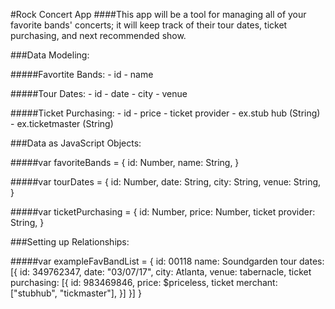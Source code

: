 #Rock Concert App
####This app will be a tool for managing all of your favorite bands' concerts; it will keep track of their tour dates, ticket purchasing, and next recommended show.

###Data Modeling:

#####Favortite Bands:
	- id
	- name

#####Tour Dates:
	- id
	- date
	- city
	- venue

#####Ticket Purchasing:
	- id
	- price
	- ticket provider
		 - ex.stub hub (String)
		 - ex.ticketmaster (String)

###Data as JavaScript Objects:

#####var favoriteBands = {
	id: Number,
	name: String,
}

#####var tourDates = {
	id: Number,
	date: String,
	city: String,
	venue: String,
}

#####var ticketPurchasing = {
	id: Number,
	price: Number,
	ticket provider: String,
}


###Setting up Relationships:

#####var exampleFavBandList =  {
	id: 00118
	name: Soundgarden
	tour dates: [{
		id: 349762347,
		date: "03/07/17",
		city: Atlanta,
		venue: tabernacle,
		ticket purchasing: [{
			id: 983469846,
			price: $priceless,
			ticket merchant: ["stubhub", "tickmaster"],
			}]
		}]
}










